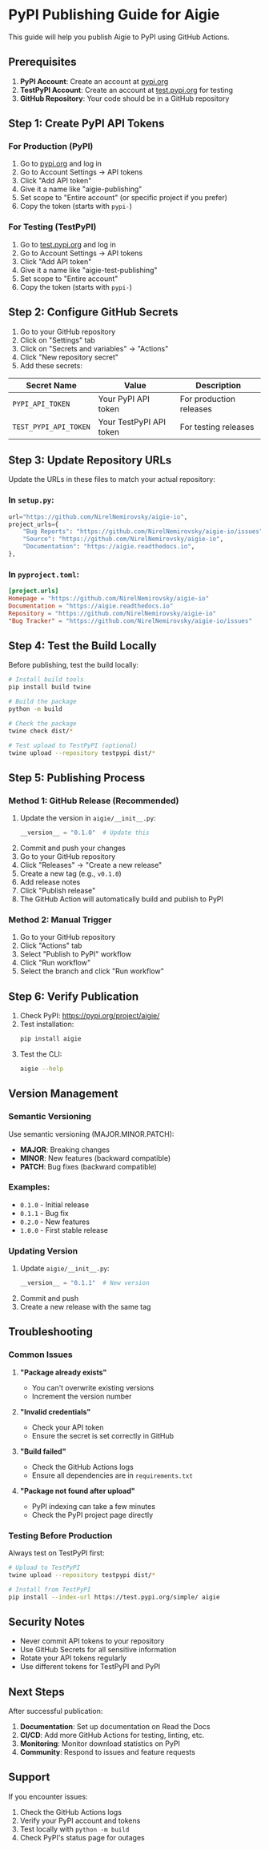 # PyPI Publishing Guide for Aigie

This guide will help you publish Aigie to PyPI using GitHub Actions.

## Prerequisites

1. **PyPI Account**: Create an account at [pypi.org](https://pypi.org)
2. **TestPyPI Account**: Create an account at [test.pypi.org](https://test.pypi.org) for testing
3. **GitHub Repository**: Your code should be in a GitHub repository

## Step 1: Create PyPI API Tokens

### For Production (PyPI)
1. Go to [pypi.org](https://pypi.org) and log in
2. Go to Account Settings → API tokens
3. Click "Add API token"
4. Give it a name like "aigie-publishing"
5. Set scope to "Entire account" (or specific project if you prefer)
6. Copy the token (starts with `pypi-`)

### For Testing (TestPyPI)
1. Go to [test.pypi.org](https://test.pypi.org) and log in
2. Go to Account Settings → API tokens
3. Click "Add API token"
4. Give it a name like "aigie-test-publishing"
5. Set scope to "Entire account"
6. Copy the token (starts with `pypi-`)

## Step 2: Configure GitHub Secrets

1. Go to your GitHub repository
2. Click on "Settings" tab
3. Click on "Secrets and variables" → "Actions"
4. Click "New repository secret"
5. Add these secrets:

| Secret Name | Value | Description |
|-------------|-------|-------------|
| `PYPI_API_TOKEN` | Your PyPI API token | For production releases |
| `TEST_PYPI_API_TOKEN` | Your TestPyPI API token | For testing releases |

## Step 3: Update Repository URLs

Update the URLs in these files to match your actual repository:

### In `setup.py`:
```python
url="https://github.com/NirelNemirovsky/aigie-io",
project_urls={
    "Bug Reports": "https://github.com/NirelNemirovsky/aigie-io/issues",
    "Source": "https://github.com/NirelNemirovsky/aigie-io",
    "Documentation": "https://aigie.readthedocs.io",
},
```

### In `pyproject.toml`:
```toml
[project.urls]
Homepage = "https://github.com/NirelNemirovsky/aigie-io"
Documentation = "https://aigie.readthedocs.io"
Repository = "https://github.com/NirelNemirovsky/aigie-io"
"Bug Tracker" = "https://github.com/NirelNemirovsky/aigie-io/issues"
```

## Step 4: Test the Build Locally

Before publishing, test the build locally:

```bash
# Install build tools
pip install build twine

# Build the package
python -m build

# Check the package
twine check dist/*

# Test upload to TestPyPI (optional)
twine upload --repository testpypi dist/*
```

## Step 5: Publishing Process

### Method 1: GitHub Release (Recommended)
1. Update the version in `aigie/__init__.py`:
   ```python
   __version__ = "0.1.0"  # Update this
   ```
2. Commit and push your changes
3. Go to your GitHub repository
4. Click "Releases" → "Create a new release"
5. Create a new tag (e.g., `v0.1.0`)
6. Add release notes
7. Click "Publish release"
8. The GitHub Action will automatically build and publish to PyPI

### Method 2: Manual Trigger
1. Go to your GitHub repository
2. Click "Actions" tab
3. Select "Publish to PyPI" workflow
4. Click "Run workflow"
5. Select the branch and click "Run workflow"

## Step 6: Verify Publication

1. Check PyPI: https://pypi.org/project/aigie/
2. Test installation:
   ```bash
   pip install aigie
   ```
3. Test the CLI:
   ```bash
   aigie --help
   ```

## Version Management

### Semantic Versioning
Use semantic versioning (MAJOR.MINOR.PATCH):
- **MAJOR**: Breaking changes
- **MINOR**: New features (backward compatible)
- **PATCH**: Bug fixes (backward compatible)

### Examples:
- `0.1.0` - Initial release
- `0.1.1` - Bug fix
- `0.2.0` - New features
- `1.0.0` - First stable release

### Updating Version
1. Update `aigie/__init__.py`:
   ```python
   __version__ = "0.1.1"  # New version
   ```
2. Commit and push
3. Create a new release with the same tag

## Troubleshooting

### Common Issues

1. **"Package already exists"**
   - You can't overwrite existing versions
   - Increment the version number

2. **"Invalid credentials"**
   - Check your API token
   - Ensure the secret is set correctly in GitHub

3. **"Build failed"**
   - Check the GitHub Actions logs
   - Ensure all dependencies are in `requirements.txt`

4. **"Package not found after upload"**
   - PyPI indexing can take a few minutes
   - Check the PyPI project page directly

### Testing Before Production

Always test on TestPyPI first:

```bash
# Upload to TestPyPI
twine upload --repository testpypi dist/*

# Install from TestPyPI
pip install --index-url https://test.pypi.org/simple/ aigie
```

## Security Notes

- Never commit API tokens to your repository
- Use GitHub Secrets for all sensitive information
- Rotate your API tokens regularly
- Use different tokens for TestPyPI and PyPI

## Next Steps

After successful publication:

1. **Documentation**: Set up documentation on Read the Docs
2. **CI/CD**: Add more GitHub Actions for testing, linting, etc.
3. **Monitoring**: Monitor download statistics on PyPI
4. **Community**: Respond to issues and feature requests

## Support

If you encounter issues:
1. Check the GitHub Actions logs
2. Verify your PyPI account and tokens
3. Test locally with `python -m build`
4. Check PyPI's status page for outages

